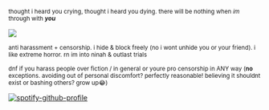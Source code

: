 <sub>thought i heard you crying, thought i heard you dying. there will be nothing when *im* through with ***you***</sub>

![](https://files.catbox.moe/8hc2ed.gif)

<sub>anti harassment + censorship. i hide & block freely (no i wont unhide you or your friend). i like extreme horror. rn im into ninah & outlast trials</sub>

<sub>dnf if you harass people over fiction / in general or youre pro censorship in ANY way (**no** exceptions. avoiding out of personal discomfort? perfectly reasonable! believing it shouldnt exist or bashing others? grow up😂) </sub>

[![spotify-github-profile](https://spotify-github-profile.kittinanx.com/api/view?uid=autumngray08&cover_image=true&theme=novatorem&show_offline=false&background_color=121212&interchange=false&bar_color=ff0000&bar_color_cover=false)](https://github.com/kittinan/spotify-github-profile)
